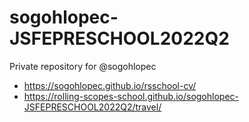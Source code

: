 # sogohlopec-JSFEPRESCHOOL2022Q2
Private repository for @sogohlopec
* https://sogohlopec.github.io/rsschool-cv/
* https://rolling-scopes-school.github.io/sogohlopec-JSFEPRESCHOOL2022Q2/travel/
